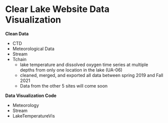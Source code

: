 # Clear Lake Website Data Visualization

**Clean Data**

- CTD
- Meteorological Data
- Stream
- Tchain
    - lake temperature and dissolved oxygen time series at multiple depths from only one location in the lake (UA-06)
    - cleaned, merged, and exported all data between spring 2019 and Fall 2021
    - Data from the other 5 sites will come soon



**Data Visualization Code**

- Meteorology
- Stream
- LakeTemperatureVis




